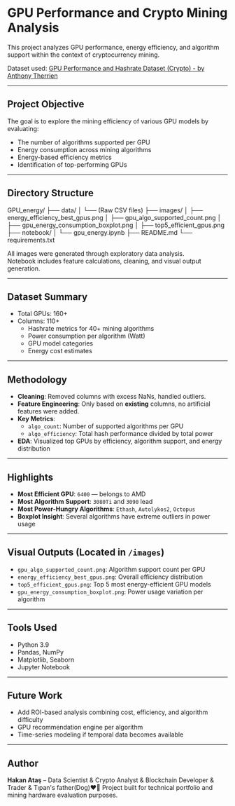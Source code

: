 # GPU Performance and Crypto Mining Analysis

This project analyzes GPU performance, energy efficiency, and algorithm support within the context of cryptocurrency mining.

Dataset used: [GPU Performance and Hashrate Dataset (Crypto) - by Anthony Therrien](https://www.kaggle.com/datasets/anthonytherrien/gpu-performance-and-hashrate-dataset-crypto)

---

## Project Objective

The goal is to explore the mining efficiency of various GPU models by evaluating:
- The number of algorithms supported per GPU
- Energy consumption across mining algorithms
- Energy-based efficiency metrics
- Identification of top-performing GPUs

---

## Directory Structure

GPU_energy/
├── data/
│ └── (Raw CSV files)
├── images/
│ ├── energy_efficiency_best_gpus.png
│ ├── gpu_algo_supported_count.png
│ ├── gpu_energy_consumption_boxplot.png
│ ├── top5_efficient_gpus.png
├── notebook/
│ └── gpu_energy.ipynb
├── README.md
└── requirements.txt


All images were generated through exploratory data analysis.  
Notebook includes feature calculations, cleaning, and visual output generation.

---

## Dataset Summary

- Total GPUs: 160+
- Columns: 110+
  - Hashrate metrics for 40+ mining algorithms
  - Power consumption per algorithm (Watt)
  - GPU model categories
  - Energy cost estimates

---

## Methodology

- **Cleaning**: Removed columns with excess NaNs, handled outliers.
- **Feature Engineering**: Only based on **existing** columns, no artificial features were added.
- **Key Metrics**:
  - `algo_count`: Number of supported algorithms per GPU
  - `algo_efficiency`: Total hash performance divided by total power
- **EDA**: Visualized top GPUs by efficiency, algorithm support, and energy distribution

---

## Highlights

- **Most Efficient GPU**: `6400` — belongs to AMD
- **Most Algorithm Support**: `3080Ti` and `3090` lead
- **Most Power-Hungry Algorithms**: `Ethash`, `Autolykos2`, `Octopus`
- **Boxplot Insight**: Several algorithms have extreme outliers in power usage

---

## Visual Outputs (Located in `/images`)

- `gpu_algo_supported_count.png`: Algorithm support count per GPU
- `energy_efficiency_best_gpus.png`: Overall efficiency distribution
- `top5_efficient_gpus.png`: Top 5 most energy-efficient GPU models
- `gpu_energy_consumption_boxplot.png`: Power usage variation per algorithm

---

## Tools Used

- Python 3.9
- Pandas, NumPy
- Matplotlib, Seaborn
- Jupyter Notebook

---

## Future Work

- Add ROI-based analysis combining cost, efficiency, and algorithm difficulty
- GPU recommendation engine per algorithm
- Time-series modeling if temporal data becomes available

---

## Author

**Hakan Ataş** – Data Scientist & Crypto Analyst & Blockchain Developer & Trader & Tıpan's father(Dog)❤️🐶
Project built for technical portfolio and mining hardware evaluation purposes.